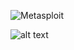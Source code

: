 ![Metasploit](https://tryhackme-images.s3.amazonaws.com/room-icons/1778f477c723e3e1be7dc9b5e60d8306.png)

![alt text](https://github.com/n48.png "Logo Title")

